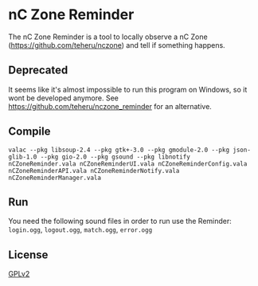 # nC Zone Reminder

The nC Zone Reminder is a tool to locally observe a nC Zone (https://github.com/teheru/nczone) and tell if something
happens.

## Deprecated
It seems like it's almost impossible to run this program on Windows, so it wont be developed anymore. See https://github.com/teheru/nczone_reminder for an alternative.

## Compile
`valac --pkg libsoup-2.4 --pkg gtk+-3.0 --pkg gmodule-2.0 --pkg json-glib-1.0 --pkg gio-2.0 --pkg gsound --pkg libnotify nCZoneReminder.vala nCZoneReminderUI.vala nCZoneReminderConfig.vala nCZoneReminderAPI.vala nCZoneReminderNotify.vala nCZoneReminderManager.vala`

## Run
You need the following sound files in order to run use the Reminder: `login.ogg`, `logout.ogg`, `match.ogg`, `error.ogg`

## License
[GPLv2](LICENSE)
